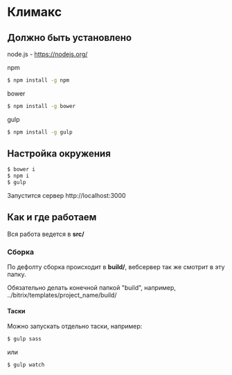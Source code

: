# Климакс

## Должно быть установлено

node.js - https://nodejs.org/

npm

```bash
$ npm install -g npm
```

bower

```bash
$ npm install -g bower
```

gulp

```bash
$ npm install -g gulp
```

## Настройка окружения

```bash
$ bower i
$ npm i
$ gulp
```
Запустится сервер http://localhost:3000

## Как и где работаем

Вся работа ведется в **src/**

### Сборка

По дефолту сборка происходит в **build/**, вебсервер так же смотрит в эту папку.

Обязательно делать конечной папкой "build", например, ../bitrix/templates/project_name/build/

#### Таски

Можно запускать отдельно таски, например:

```bash
$ gulp sass
```

или

```bash
$ gulp watch
```
